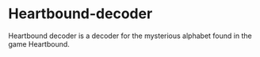 # Heartbound-decoder
Heartbound decoder is a decoder for the mysterious alphabet found in the game Heartbound.
